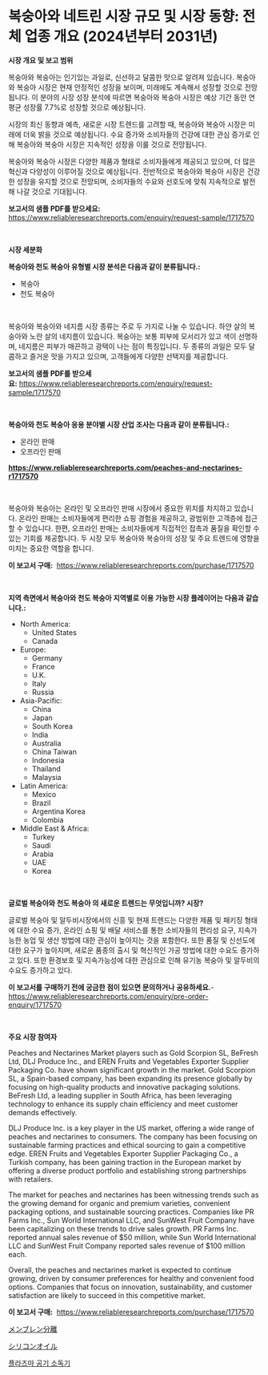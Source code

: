 <p><h1>복숭아와 네트린 시장 규모 및 시장 동향: 전체 업종 개요 (2024년부터 2031년)</h1></p><p><strong>시장 개요 및 보고 범위</strong></p>
<p><p>복숭아와 복숭아는 인기있는 과일로, 신선하고 달콤한 맛으로 알려져 있습니다. 복숭아와 복숭아 시장은 현재 안정적인 성장을 보이며, 미래에도 계속해서 성장할 것으로 전망됩니다. 이 분야의 시장 성장 분석에 따르면 복숭아와 복숭아 시장은 예상 기간 동안 연평균 성장률 7.7%로 성장할 것으로 예상됩니다. </p><p>시장의 최신 동향과 예측, 새로운 시장 트렌드를 고려할 때, 복숭아와 복숭아 시장은 미래에 더욱 밝을 것으로 예상됩니다. 수요 증가와 소비자들의 건강에 대한 관심 증가로 인해 복숭아와 복숭아 시장은 지속적인 성장을 이룰 것으로 전망됩니다. </p><p>복숭아와 복숭아 시장은 다양한 제품과 형태로 소비자들에게 제공되고 있으며, 더 많은 혁신과 다양성이 이루어질 것으로 예상됩니다. 전반적으로 복숭아와 복숭아 시장은 건강한 성장을 유지할 것으로 전망되며, 소비자들의 수요와 선호도에 맞춰 지속적으로 발전해 나갈 것으로 기대됩니다.</p></p>
<p><strong>보고서의 샘플 PDF를 받으세요:</strong> <a href="https://www.reliableresearchreports.com/enquiry/request-sample/1717570">https://www.reliableresearchreports.com/enquiry/request-sample/1717570</a></p>
<p>&nbsp;</p>
<p><strong>시장 세분화</strong></p>
<p><strong>복숭아와 천도 복숭아 유형별 시장 분석은 다음과 같이 분류됩니다.:</strong></p>
<p><ul><li>복숭아</li><li>천도 복숭아</li></ul></p>
<p>&nbsp;</p>
<p><p>복숭아와 복숭아와 네지름 시장 종류는 주로 두 가지로 나눌 수 있습니다. 하얀 살의 복숭아와 노란 살의 네지름이 있습니다. 복숭아는 보통 피부에 모서리가 있고 색이 선명하며, 네지름은 피부가 매끈하고 광택이 나는 점이 특징입니다. 두 종류의 과일은 모두 달콤하고 즐거운 맛을 가지고 있으며, 고객들에게 다양한 선택지를 제공합니다.</p></p>
<p><strong>보고서의 샘플 PDF를 받으세요:</strong>&nbsp;<a href="https://www.reliableresearchreports.com/enquiry/request-sample/1717570">https://www.reliableresearchreports.com/enquiry/request-sample/1717570</a></p>
<p>&nbsp;</p>
<p><strong> 복숭아와 천도 복숭아 응용 분야별 시장 산업 조사는 다음과 같이 분류됩니다.:</strong></p>
<p><ul><li>온라인 판매</li><li>오프라인 판매</li></ul></p>
<p><strong><a href="https://www.reliableresearchreports.com/peaches-and-nectarines-r1717570">https://www.reliableresearchreports.com/peaches-and-nectarines-r1717570</a></strong></p>
<p>&nbsp;</p>
<p><p>복숭아와 복숭아는 온라인 및 오프라인 판매 시장에서 중요한 위치를 차지하고 있습니다. 온라인 판매는 소비자들에게 편리한 쇼핑 경험을 제공하고, 광범위한 고객층에 접근할 수 있습니다. 한편, 오프라인 판매는 소비자들에게 직접적인 접촉과 품질을 확인할 수 있는 기회를 제공합니다. 두 시장 모두 복숭아와 복숭아의 성장 및 주요 트렌드에 영향을 미치는 중요한 역할을 합니다.</p></p>
<p><strong>이 보고서 구매:</strong>&nbsp; <a href="https://www.reliableresearchreports.com/purchase/1717570">https://www.reliableresearchreports.com/purchase/1717570</a></p>
<p>&nbsp;</p>
<p><strong>지역 측면에서 복숭아와 천도 복숭아 지역별로 이용 가능한 시장 플레이어는 다음과 같습니다.:</strong></p>
<p><ul>
    <li>
        North America:
        <ul>
            <li>United States</li>
            <li>Canada</li>
        </ul>
    </li>
    <li>
        Europe:
        <ul>
            <li>Germany</li>
            <li>France</li>
            <li>U.K.</li>
            <li>Italy</li>
            <li>Russia</li>
        </ul>
    </li>
    <li>
        Asia-Pacific:
        <ul>
            <li>China</li>
            <li>Japan</li>
            <li>South Korea</li>
            <li>India</li>
            <li>Australia</li>
            <li>China Taiwan</li>
            <li>Indonesia</li>
            <li>Thailand</li>
            <li>Malaysia</li>
        </ul>
    </li>
    <li>
        Latin America:
        <ul>
            <li>Mexico</li>
            <li>Brazil</li>
            <li>Argentina Korea</li>
            <li>Colombia</li>
        </ul>
    </li>
    <li>
        Middle East & Africa:
        <ul>
            <li>Turkey</li>
            <li>Saudi</li>
            <li>Arabia</li>
            <li>UAE</li>
            <li>Korea</li>
        </ul>
    </li>
    </ul></p>
<p>&nbsp;</p>
<p><strong>글로벌 복숭아와 천도 복숭아 의 새로운 트렌드는 무엇입니까? 시장?</strong></p>
<p><p>글로벌 복숭아 및 알두비시장에서의 신흥 및 현재 트렌드는 다양한 제품 및 패키징 형태에 대한 수요 증가, 온라인 쇼핑 및 배달 서비스를 통한 소비자들의 편리성 요구, 지속가능한 농업 및 생산 방법에 대한 관심이 높아지는 것을 포함한다. 또한 품질 및 신선도에 대한 요구가 높아지며, 새로운 품종의 출시 및 혁신적인 가공 방법에 대한 수요도 증가하고 있다. 또한 환경보호 및 지속가능성에 대한 관심으로 인해 유기농 복숭아 및 알두비의 수요도 증가하고 있다.</p></p>
<p><strong>이 보고서를 구매하기 전에 궁금한 점이 있으면 문의하거나 공유하세요.</strong>- <a href="https://www.reliableresearchreports.com/enquiry/pre-order-enquiry/1717570">https://www.reliableresearchreports.com/enquiry/pre-order-enquiry/1717570</a></p>
<p>&nbsp;</p>
<p><strong>주요 시장 참여자</strong></p>
<p><p>Peaches and Nectarines Market players such as Gold Scorpion SL, BeFresh Ltd, DLJ Produce Inc., and EREN Fruits and Vegetables Exporter Supplier Packaging Co. have shown significant growth in the market. Gold Scorpion SL, a Spain-based company, has been expanding its presence globally by focusing on high-quality products and innovative packaging solutions. BeFresh Ltd, a leading supplier in South Africa, has been leveraging technology to enhance its supply chain efficiency and meet customer demands effectively.</p><p>DLJ Produce Inc. is a key player in the US market, offering a wide range of peaches and nectarines to consumers. The company has been focusing on sustainable farming practices and ethical sourcing to gain a competitive edge. EREN Fruits and Vegetables Exporter Supplier Packaging Co., a Turkish company, has been gaining traction in the European market by offering a diverse product portfolio and establishing strong partnerships with retailers.</p><p>The market for peaches and nectarines has been witnessing trends such as the growing demand for organic and premium varieties, convenient packaging options, and sustainable sourcing practices. Companies like PR Farms Inc., Sun World International LLC, and SunWest Fruit Company have been capitalizing on these trends to drive sales growth. PR Farms Inc. reported annual sales revenue of $50 million, while Sun World International LLC and SunWest Fruit Company reported sales revenue of $100 million each.</p><p>Overall, the peaches and nectarines market is expected to continue growing, driven by consumer preferences for healthy and convenient food options. Companies that focus on innovation, sustainability, and customer satisfaction are likely to succeed in this competitive market.</p></p>
<p><strong>이 보고서 구매:</strong>&nbsp;&nbsp;<a href="https://www.reliableresearchreports.com/purchase/1717570">https://www.reliableresearchreports.com/purchase/1717570</a></p>
<p><p><a href="https://medium.com/@samirmayert28/%E8%86%9C%E5%88%86%E9%9B%A2%E5%B8%82%E5%A0%B4%E5%B1%95%E6%9C%9B-%E7%94%A3%E6%A5%AD%E6%A6%82%E8%A6%81%E3%81%A8%E4%BA%88%E6%B8%AC-2024%E5%B9%B4%E3%81%8B%E3%82%892031%E5%B9%B4-94ac5def27a4">メンブレン分離</a></p><p><a href="https://medium.com/@lawrencewatkins654/%E3%82%B7%E3%83%AA%E3%82%B3%E3%83%B3%E3%82%AA%E3%82%A4%E3%83%AB%E5%B8%82%E5%A0%B4%E3%81%AE%E3%82%A4%E3%83%B3%E3%82%B5%E3%82%A4%E3%83%88-%E5%B8%82%E5%A0%B4%E5%8B%95%E5%90%91-%E6%88%90%E9%95%B7-2024%E5%B9%B4%E3%81%8B%E3%82%892031%E5%B9%B4%E3%81%AE%E4%BA%88%E6%B8%AC-e589aed162ce">シリコンオイル</a></p><p><a href="https://medium.com/@jenniferstanley2022/%ED%94%8C%EB%9D%BC%EC%A6%88%EB%A7%88-%EA%B3%B5%EA%B8%B0-%EC%86%8C%EB%8F%85-%EA%B8%B0%EA%B3%84-%EC%8B%9C%EC%9E%A5-%EA%B7%9C%EB%AA%A8-%EB%B0%8F-%EC%8B%9C%EC%9E%A5-%EB%8F%99%ED%96%A5-%EC%A0%84%EB%B0%98%EC%A0%81%EC%9D%B8-%EC%82%B0%EC%97%85-%EA%B0%9C%EC%9A%94-2024%EB%85%84%EB%B6%80%ED%84%B0-2031%EB%85%84%EA%B9%8C%EC%A7%80-1f0f41175b6a">플라즈마 공기 소독기</a></p></p>